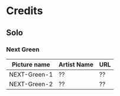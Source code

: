 # Credits

## Solo

### Next Green

Picture name | Artist Name | URL
-- | -- | --
NEXT-Green-1 | ?? | ??
NEXT-Green-2 | ?? | ??
